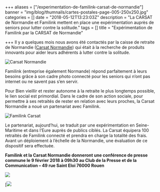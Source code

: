 +++
aliases = ["/experimentation-de-familink-carsat-de-normandie"]
banner = "img/blog/thumnails/cartes-postales-page-005-250x250.jpg"
categories = []
date = "2018-05-12T13:23:03Z"
description = "La CARSAT de Normandie et Familink mettent en place une expérimentation auprès de seniors pour lutter contre la solitude."
tags = []
title = "Expérimentation de Familink par la CARSAT de Normandie"

+++
Il y a quelques mois nous avons été contactés par la caisse de retraite de Normandie ([Carsat Normandie](http://www.carsat-normandie.fr/)) qui était à la recherche de produits innovants pour aider leurs adhérents à lutter contre la solitude.

![Carsat Normandie](/img/blog/carsat_normandie_bd_0-300x134.jpg)

Familink (entreprise également Normande) répond parfaitement à leurs besoins grâce à son cadre photo connecté pour les seniors qui n’ont pas internet ou ne savent pas s’en servir.

Pour Bien vieillir et rester autonome à la retraite le plus longtemps possible, le lien social est primordial. Dans le cadre de son action sociale, pour permettre à ses retraités de rester en relation avec leurs proches, la Carsat Normandie a noué un partenariat avec Familink.

![Familink Carsat](/img/blog/Screenshot-from-2018-01-30-10-00-41-300x158.png)

Le partenariat, aujourd’hui, se traduit par une expérimentation en Seine-Maritime et dans l’Eure auprès de publics ciblés. La Carsat équipera 100 retraités de Familink connecté et prendra en charge la totalité des frais. Avant un déploiement à l’échelle de la Normandie, une évaluation de ce dispositif sera effectuée.

**Familink et la Carsat Normandie donneront une conférence de presse commune le 9 février 2018 à 09h30 au Club de la Presse et de la Communication – 49 rue Saint Eloi 76000 Rouen**

![](/img/blog/cartes-postales-page-005-768x545.jpg)

[![](/img/blog/cartes-postales-page-006-300x213.jpg)